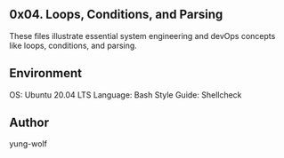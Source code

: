 ## 0x04. Loops, Conditions, and Parsing
These files illustrate essential system engineering and devOps concepts like loops, conditions, and parsing.

## Environment
OS: Ubuntu 20.04 LTS
Language: Bash
Style Guide: Shellcheck

## Author
yung-wolf
